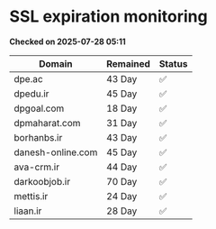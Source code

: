 # SSL expiration monitoring

**Checked on 2025-07-28 05:11**

| Domain | Remained | Status       |
|--------|----------|--------------|
| dpe.ac     | 43 Day   | ✅ |
| dpedu.ir     | 45 Day   | ✅ |
| dpgoal.com     | 18 Day   | ✅ |
| dpmaharat.com     | 31 Day   | ✅ |
| borhanbs.ir     | 43 Day   | ✅ |
| danesh-online.com     | 45 Day   | ✅ |
| ava-crm.ir     | 44 Day   | ✅ |
| darkoobjob.ir     | 70 Day   | ✅ |
| mettis.ir     | 24 Day   | ✅ |
| liaan.ir     | 28 Day   | ✅ |
